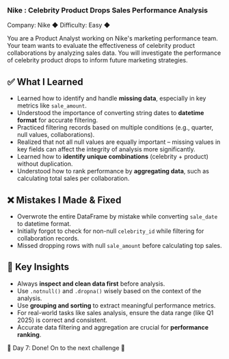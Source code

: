  
### Nike : Celebrity Product Drops Sales Performance Analysis
Company: Nike ◆ Difficulty: Easy ◆

You are a Product Analyst working on Nike's marketing performance team. Your team wants to evaluate the effectiveness of celebrity product collaborations by analyzing sales data. 
You will investigate the performance of celebrity product drops to inform future marketing strategies.

## ✅ What I Learned

- Learned how to identify and handle **missing data**, especially in key metrics like `sale_amount`.
- Understood the importance of converting string dates to **datetime format** for accurate filtering.
- Practiced filtering records based on multiple conditions (e.g., quarter, null values, collaborations).
- Realized that not all null values are equally important – missing values in key fields can affect the integrity of analysis more significantly.
- Learned how to **identify unique combinations** (celebrity + product) without duplication.
- Understood how to rank performance by **aggregating data**, such as calculating total sales per collaboration.

## ❌ Mistakes I Made & Fixed

- Overwrote the entire DataFrame by mistake while converting `sale_date` to datetime format.
- Initially forgot to check for non-null `celebrity_id` while filtering for collaboration records.
- Missed dropping rows with null `sale_amount` before calculating top sales.

## 📌 Key Insights

- Always **inspect and clean data first** before analysis.
- Use `.notnull()` and `.dropna()` wisely based on the context of the analysis.
- Use **grouping and sorting** to extract meaningful performance metrics.
- For real-world tasks like sales analysis, ensure the data range (like Q1 2025) is correct and consistent.
- Accurate data filtering and aggregation are crucial for **performance ranking**.

🏁 Day 7: Done! On to the next challenge 🚀
